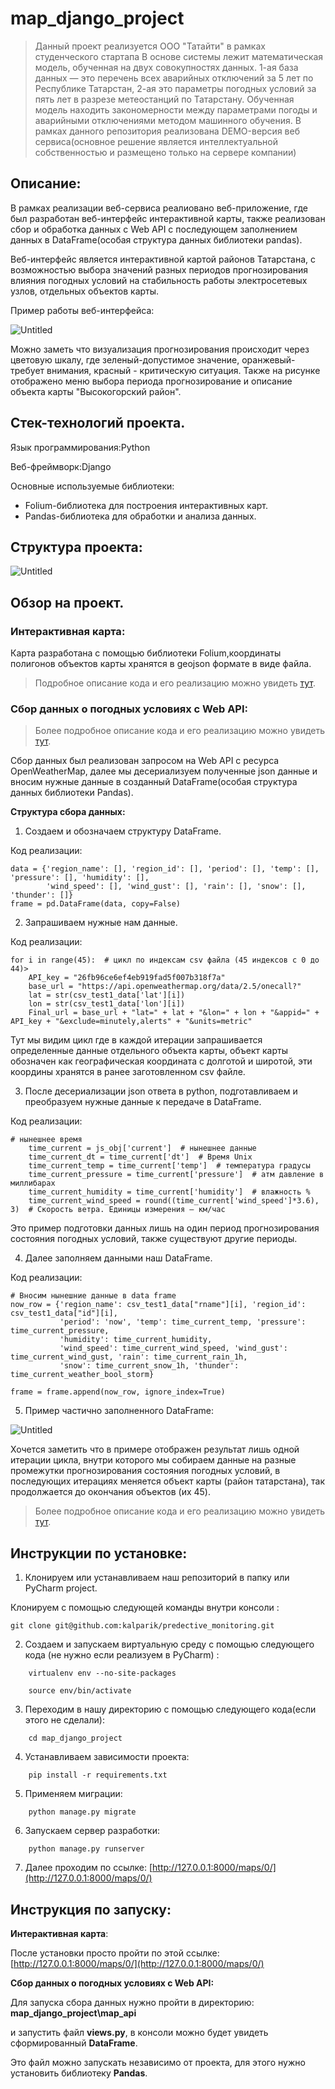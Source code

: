 
# map_django_project

> Данный проект реализуется ООО "Татайти" в рамках студенческого стартапа
В основе системы лежит математическая модель, обученная на двух совокупностях данных. 1-ая база данных — это перечень всех аварийных отключений за 5 лет по Республике Татарстан, 2-ая это параметры погодных условий за пять лет в разрезе метеостанций по Татарстану. Обученная модель находить закономерности между параметрами погоды и аварийными отключениями методом машинного обучения.
В рамках данного репозитория реализована DEMO-версия веб сервиса(основное решение является интеллектуальной собственностью и размещено только на сервере компании)


## Описание:

В рамках реализации веб-сервиса реалиовано веб-приложение, где был разработан веб-интерфейс интерактивной карты, также реализован сбор и обработка данных с Web API с последующем заполнением данных в DataFrame(особая структура данных библиотеки pandas).

Веб-интерфейс является интерактивной картой районов Татарстана, с возможностью выбора  значений разных периодов прогнозирования влияния погодных условий на стабильность работы электросетевых узлов, отдельных объектов карты.  

Пример работы веб-интерфейса:

![Untitled](https://github.com/kalparik/predective_monitoring/blob/main/images_for_README/map.png)

Можно заметь что визуализация прогнозирования происходит через цветовую шкалу, где зеленый-допустимое значение, оранжевый-требует внимания, красный - критическую ситуация.  Также на рисунке отображено меню выбора периода прогнозирование и описание объекта карты "Высокогорский район".


## Стек-технологий проекта.

Язык программирования:Python 

Веб-фреймворк:Django

Основные используемые библиотеки:

- Folium-библиотека для построения интерактивных карт.
- Pandas-библиотека для обработки и анализа данных.

## Структура проекта:

![Untitled](https://github.com/kalparik/predective_monitoring/blob/main/images_for_README/scheme.png)

## Обзор на проект.

### **Интерактивная карта**:

Карта разработана с помощью библиотеки Folium,координаты полигонов объектов карты хранятся в geojson формате в виде файла.

> Подробное описание кода и его реализацию можно увидеть [тут](https://github.com/kalparik/predective_monitoring/blob/main/map/views.py " ").
> 

### **Сбор данных о погодных условиях с Web API:**

> Более подробное описание кода и его реализацию можно увидеть [тут](https://github.com/kalparik/predective_monitoring/blob/master/map_api/views.py " ").
> 

Сбор данных был реализован запросом на Web API с ресурса OpenWeatherMap, далее мы десериализуем полученные json данные и вносим нужные данные в созданный DataFrame(особая структура данных библиотеки Pandas).

**Структура сбора данных:**

1. Создаем и обозначаем структуру DataFrame.

Код реализации:


    data = {'region_name': [], 'region_id': [], 'period': [], 'temp': [], 'pressure': [], 'humidity': [],
            'wind_speed': [], 'wind_gust': [], 'rain': [], 'snow': [], 'thunder': []}
    frame = pd.DataFrame(data, copy=False)


2. Запрашиваем нужные нам данные.

Код реализации:


    for i in range(45):  # цикл по индексам csv файла (45 индексов с 0 до 44)>
        API_key = "26fb96ce6ef4eb919fad5f007b318f7a"
        base_url = "https://api.openweathermap.org/data/2.5/onecall?"
        lat = str(csv_test1_data['lat'][i])
        lon = str(csv_test1_data['lon'][i])
        Final_url = base_url + "lat=" + lat + "&lon=" + lon + "&appid=" + API_key + "&exclude=minutely,alerts" + "&units=metric"

 Тут мы видим цикл где в каждой итерации запрашивается определенные данные отдельного объекта карты, объект карты обозначен как географическая координата с долготой и широтой, эти координы хранятся в ранее заготовленном csv файле.


3. После десериализации json ответа в python, подготавливаем и преобразуем нужные данные к передаче в DataFrame.

Код реализации:


    # нынешнее время
        time_current = js_obj['current']  # нынешнее данные
        time_current_dt = time_current['dt']  # Время Unix
        time_current_temp = time_current['temp']  # температура градусы
        time_current_pressure = time_current['pressure']  # атм давление в миллибарах
        time_current_humidity = time_current['humidity']  # влажность %
        time_current_wind_speed = round((time_current['wind_speed']*3.6), 3)  # Скорость ветра. Единицы измерения – км/час

 Это пример подготовки данных лишь на один период прогнозирования состояния погодных условий, также существуют другие периоды.

4. Далее заполняем данными наш DataFrame.

Код реализации:


    # Вносим нынешние данные в data frame
    now_row = {'region_name': csv_test1_data["rname"][i], 'region_id': csv_test1_data["id"][i],
               'period': 'now', 'temp': time_current_temp, 'pressure': time_current_pressure,
               'humidity': time_current_humidity,
               'wind_speed': time_current_wind_speed, 'wind_gust': time_current_wind_gust, 'rain': time_current_rain_1h,
               'snow': time_current_snow_1h, 'thunder': time_current_weather_bool_storm}

    frame = frame.append(now_row, ignore_index=True)

5. Пример частично заполненного DataFrame:

![Untitled](https://github.com/kalparik/predective_monitoring/blob/master/images_for_README/dataframe.png)

Хочется заметить что в примере отображен результат лишь одной итерации цикла, внутри которого мы собираем данные на разные промежутки прогнозирования состояния погодных условий, в последующих итерациях меняется объект карты (район татарстана), так продолжается до окончания объектов (их 45).


> Более подробное описание кода и его реализацию можно увидеть [тут](https://github.com/kalparik/predective_monitoring/blob/master/map_api/views.py " ").

##
## **Инструкции по установке:**

1. Клонируем или устанавливаем наш репозиторий в папку или PyСharm project.

 Клонируем с помощью следующей команды внутри консоли :

    git clone git@github.com:kalparik/predective_monitoring.git

2. Создаем и запускаем виртуальную среду с помощью следующего кода (не нужно если реализуем в PyCharm) :
   
```
    virtualenv env --no-site-packages
    
    source env/bin/activate
```
3. Переходим в нашу директорию с помощью следующего кода(если этого не сделали):

```
    cd map_django_project
```
4. Устанавливаем зависимости проекта:

```   
    pip install -r requirements.txt
```   
5. Применяем миграции:

```
    python manage.py migrate
```
6. Запускаем сервер разработки:

```
    python manage.py runserver
```
7. Далее проходим по ссылке: [http://127.0.0.1:8000/maps/0/](http://127.0.0.1:8000/maps/0/)

## Инструкция по запуску:

**Интерактивная карта**:

После установки просто пройти по этой ссылке:[http://127.0.0.1:8000/maps/0/](http://127.0.0.1:8000/maps/0/) 

**Сбор данных о погодных условиях с Web API:**

Для запуска сбора данных нужно пройти в директорию: **map_django_project\map_api**

и запустить файл **views.py**, в консоли можно будет увидеть сформированный **DataFrame**.

Это файл можно запускать независимо от проекта, для этого нужно установить библиотеку **Pandas**.
